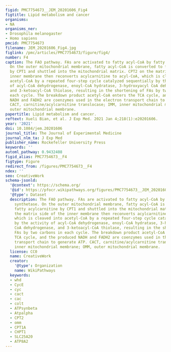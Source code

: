 ```yaml
---
figid: PMC7754673__JEM_20201606_Fig4
figtitle: Lipid metabolism and cancer
organisms:
- NA
organisms_ner:
- Drosophila melanogaster
- Homo sapiens
pmcid: PMC7754673
filename: JEM_20201606_Fig4.jpg
figlink: /pmc/articles/PMC7754673/figure/fig4/
number: F4
caption: The FAO pathway. FAs are activated to fatty acyl-CoA by fatty acyl-CoA synthetase.
  On the outer mitochondrial membrane, fatty acyl-CoA is converted to fatty acylcarnitine
  by CPT1 and shuttled into the mitochondrial matrix. CPT2 on the matrix side of the
  inner membrane then reconverts acylcarnitine to acyl-CoA, which is cleaved into
  acetyl-CoA by a repeated four-step cycle catalyzed sequentially by the activity
  of acyl-CoA dehydrogenase, enoyl-CoA hydratase, 3-hydroxyacyl CoA dehydrogenase,
  and 3-ketoacyl-CoA thiolase, resulting in the shortening of FAs by two carbons in
  each cycle. The breakdown product acetyl-CoA enters the TCA cycle, and the produced
  NADH and FADH2 are coenzymes used in the electron transport chain to generate ATP.
  CACT, carnitine/acylcarnitine translocase; IMM, inner mitochondrial membrane; OMM,
  outer mitochondrial membrane.
papertitle: Lipid metabolism and cancer.
reftext: Xueli Bian, et al. J Exp Med. 2021 Jan 4;218(1):e20201606.
year: '2021'
doi: 10.1084/jem.20201606
journal_title: The Journal of Experimental Medicine
journal_nlm_ta: J Exp Med
publisher_name: Rockefeller University Press
keywords: ''
automl_pathway: 0.9432408
figid_alias: PMC7754673__F4
figtype: Figure
redirect_from: /figures/PMC7754673__F4
ndex: ''
seo: CreativeWork
schema-jsonld:
  '@context': https://schema.org/
  '@id': https://pfocr.wikipathways.org/figures/PMC7754673__JEM_20201606_Fig4.html
  '@type': Dataset
  description: The FAO pathway. FAs are activated to fatty acyl-CoA by fatty acyl-CoA
    synthetase. On the outer mitochondrial membrane, fatty acyl-CoA is converted to
    fatty acylcarnitine by CPT1 and shuttled into the mitochondrial matrix. CPT2 on
    the matrix side of the inner membrane then reconverts acylcarnitine to acyl-CoA,
    which is cleaved into acetyl-CoA by a repeated four-step cycle catalyzed sequentially
    by the activity of acyl-CoA dehydrogenase, enoyl-CoA hydratase, 3-hydroxyacyl
    CoA dehydrogenase, and 3-ketoacyl-CoA thiolase, resulting in the shortening of
    FAs by two carbons in each cycle. The breakdown product acetyl-CoA enters the
    TCA cycle, and the produced NADH and FADH2 are coenzymes used in the electron
    transport chain to generate ATP. CACT, carnitine/acylcarnitine translocase; IMM,
    inner mitochondrial membrane; OMM, outer mitochondrial membrane.
  license: CC0
  name: CreativeWork
  creator:
    '@type': Organization
    name: WikiPathways
  keywords:
  - whd
  - CycE
  - cyc
  - cact
  - cac
  - colt
  - ATPsynbeta
  - Atpalpha
  - CPT2
  - omm
  - CPT1A
  - CHPT1
  - SLC25A20
  - ATP8A2
---
```

